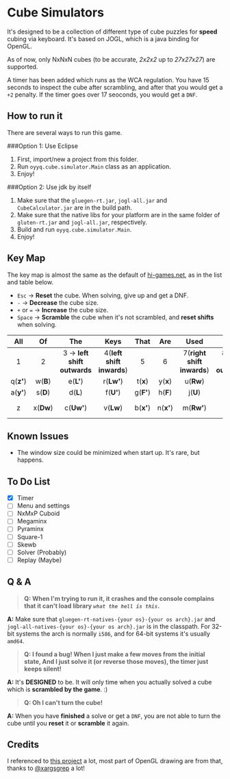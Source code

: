 Cube Simulators
===============
It's designed to be a collection of different type of cube puzzles for **speed** cubing via keyboard. It's based on JOGL, which is a java binding for OpenGL.

As of now, only NxNxN cubes (to be accurate, *2x2x2* up to *27x27x27*) are supported.

A timer has been added which runs as the WCA regulation. You have 15 seconds to inspect the cube after scrambling, and after that you would get a `+2` penalty. If the timer goes over 17 seoconds, you would get a `DNF`. 

How to run it
-------------
There are several ways to run this game.

###Option 1: Use Eclipse
 1. First, import/new a project from this folder.
 2. Run `oyyq.cube.simulator.Main` class as an application.
 3. Enjoy!

###Option 2: Use jdk by itself

 1. Make sure that the `gluegen-rt.jar`, `jogl-all.jar` and `CubeCalculator.jar` are in the build path.
 2. Make sure that the native libs for your platform are in the same folder of `gluten-rt.jar` and `jogl-all.jar`, respectively.
 3. Build and run `oyyq.cube.simulator.Main`.
 4. Enjoy!


Key Map
-------
The key map is almost the same as the default of [hi-games.net][], as in the list and table below.

 - `Esc` -> **Reset** the cube. When solving, give up and get a DNF.
 - `-` -> **Decrease** the cube size.
 - `+` or `=` -> **Increase** the cube size.
 - `Space` -> **Scramble** the cube when it's not scrambled, and **reset shifts** when solving.

|All|Of|The|Keys|That|Are|Used|In|The|Simulator|
|:-:|:-:|:-:|:-:|:-:|:-:|:-:|:-:|:-:|:-:|
|1|2|3 -> **left shift outwards**|4(**left shift inwards**)|5|6|7(**right shift inwards**)|8(**right shift outwards**)|9|0|
|q(**z'**)|w(**B**)|e(**L'**)|r(**Lw'**)|t(**x**)|y(**x**)|u(**Rw**)|i(**R**)|o(**B'**)|p(**z**)|
|a(**y'**)|s(**D**)|d(**L**)|f(**U'**)|g(**F'**)|h(**F**)|j(**U**)|k(**R'**)|l(**D'**)|;(**y**)|
|z|x(**Dw**)|c(**Uw'**)|v(**Lw**)|b(**x'**)|n(**x'**)|m(**Rw'**)|,(**Uw**)|.(**Dw'**)|/|

Known Issues
------------

 - The window size could be minimized when start up. It's rare, but happens.

To Do List
----------
 - [x] Timer
 - [ ] Menu and settings
 - [ ] NxMxP Cuboid
 - [ ] Megaminx
 - [ ] Pyraminx
 - [ ] Square-1
 - [ ] Skewb
 - [ ] Solver (Probably)
 - [ ] Replay (Maybe)

Q & A
----------------

>**Q: When I'm trying to run it, it crashes and the console complains that it can't load library _`what the hell is this`_.**

**A:** Make sure that `gluegen-rt-natives-{your os}-{your os arch}.jar` and `jogl-all-natives-{your os}-{your os arch}.jar` is in the classpath. For 32-bit systems the arch is normally `i586`, and for 64-bit systems it's usually `amd64`.

>**Q: I found a bug! When I just make a few moves from the initial state, And I just solve it (or reverse those moves), the timer just keeps silent!**

**A:** It's **DESIGNED** to be. It will only time when you actually solved a cube which is **scrambled by the game**. :)

>**Q: Oh I can't turn the cube!**

**A:** When you have **finished** a solve or get a `DNF`, you are not able to turn the cube until you **reset** it or **scramble** it again.

Credits
-------

I referenced to [this project][1] a lot, most part of OpenGL drawing are from that, thanks to [@xargsgrep][2] a lot!

[hi-games.net]: http://hi-games.net
[1]: https://github.com/xargsgrep/JOGLRubiksCube
[2]: https://github.com/xargsgrep